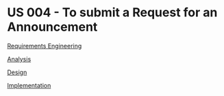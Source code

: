 # US 004 - To submit a Request for an Announcement

[Requirements Engineering](01.requirements-engineering/Readme.md)

[Analysis](02.analysis/Readme.md)

[Design](02.analysis/Readme.md)

[Implementation](02.analysis/Readme.md)